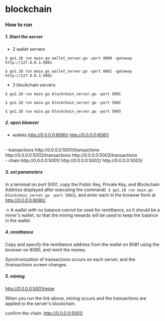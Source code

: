 # blockchain

### How to run

##### 1. Start the server

- 2 wallet servers

```
$ go1.18 run main.go wallet_server.go -port 8080 -gateway http://127.0.0.1:5001

$ go1.18 run main.go wallet_server.go -port 8081 -gateway http://127.0.0.1:5002
```

- 3 blockchain servers
```
$ go1.18 run main.go blockchain_server.go -port 5001

$ go1.18 run main.go blockchain_server.go -port 5002

$ go1.18 run main.go blockchain_server.go -port 5003
```

##### 2. open blowser

- wallets
http://0.0.0.0:8080/
http://0.0.0.0:8081/ 
<br>
- transactions
http://0.0.0.0:5001/transactions
http://0.0.0.0:5002/transactions
http://0.0.0.0:5003/transactions
<br>
- chain
http://0.0.0.0:5001/
http://0.0.0.0:5002/
http://0.0.0.0:5003/

##### 3. set parameters
In a terminal on port 5001, copy the Public Key, Private Key, and Blockchain Address displayed after executing the command(``` $ go1.18 run main.go blockchain_server.go -port 5001```), and enter each in the browser form at http://0.0.0.0:8080/.

→ A wallet with no balance cannot be used for remittance, so it should be a miner's wallet, so that the mining rewards will be used to keep the balance in the wallet.

##### 4. remittance
Copy and specify the remittance address from the wallet on 8081 using the browser on 8080, and remit the money.

Synchronization of transactions occurs on each server, and the /transactions screen changes.

##### 5. mining
http://0.0.0.0:5001/mine

When you run the link above, mining occurs and the transactions are applied to the server's blockchain.

confirm the chain.
http://0.0.0.0:5001/
